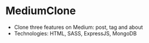 # MediumClone
- Clone three features on Medium: post, tag and about
- Technologies: HTML, SASS, ExpressJS, MongoDB
